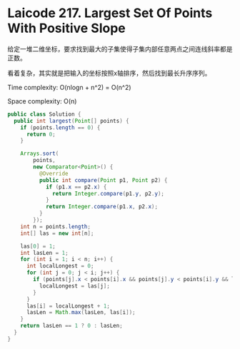 # Laicode 217. Largest Set Of Points With Positive Slope

给定一堆二维坐标，要求找到最大的子集使得子集内部任意两点之间连线斜率都是正数。

看着复杂，其实就是把输入的坐标按照x轴排序，然后找到最长升序序列。

Time complexity: O(nlogn + n^2) = O(n^2)

Space complexity: O(n)

```java
public class Solution {
  public int largest(Point[] points) {
    if (points.length == 0) {
      return 0;
    }

    Arrays.sort(
        points,
        new Comparator<Point>() {
          @Override
          public int compare(Point p1, Point p2) {
            if (p1.x == p2.x) {
              return Integer.compare(p1.y, p2.y);
            }
            return Integer.compare(p1.x, p2.x);
          }
        });
    int n = points.length;
    int[] las = new int[n];

    las[0] = 1;
    int lasLen = 1;
    for (int i = 1; i < n; i++) {
      int localLongest = 0;
      for (int j = 0; j < i; j++) {
        if (points[j].x < points[i].x && points[j].y < points[i].y && las[j] > localLongest) {
          localLongest = las[j];
        }
      }
      las[i] = localLongest + 1;
      lasLen = Math.max(lasLen, las[i]);
    }
    return lasLen == 1 ? 0 : lasLen;
  }
}
```